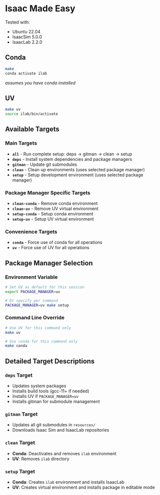 # Isaac Made Easy

Tested with:
* Ubuntu 22.04
* IsaacSim 5.0.0
* IsaacLab 2.2.0

## Conda

```bash
make
conda activate ilab
```

*assumes you have conda installed*

## UV


```bash
make uv
source ilab/bin/activate
```

## Available Targets

### Main Targets
- **`all`** - Run complete setup: deps → gitman → clean → setup
- **`deps`** - Install system dependencies and package managers
- **`gitman`** - Update git submodules
- **`clean`** - Clean up environments (uses selected package manager)
- **`setup`** - Setup development environment (uses selected package manager)

### Package Manager Specific Targets
- **`clean-conda`** - Remove conda environment
- **`clean-uv`** - Remove UV virtual environment
- **`setup-conda`** - Setup conda environment
- **`setup-uv`** - Setup UV virtual environment

### Convenience Targets
- **`conda`** - Force use of conda for all operations
- **`uv`** - Force use of UV for all operations

## Package Manager Selection

### Environment Variable
```bash
# Set UV as default for this session
export PACKAGE_MANAGER=uv

# Or specify per command
PACKAGE_MANAGER=uv make setup
```

### Command Line Override
```bash
# Use UV for this command only
make uv

# Use conda for this command only  
make conda
```

## Detailed Target Descriptions

### `deps` Target
- Updates system packages
- Installs build tools (gcc-11+ if needed)
- Installs UV if `PACKAGE_MANAGER=uv`
- Installs gitman for submodule management

### `gitman` Target
- Updates all git submodules in `resources/`
- Downloads Isaac Sim and IsaacLab repositories

### `clean` Target
- **Conda**: Deactivates and removes `ilab` environment
- **UV**: Removes `ilab` directory

### `setup` Target
- **Conda**: Creates `ilab` environment and installs IsaacLab
- **UV**: Creates virtual environment and installs package in editable mode